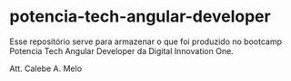 # potencia-tech-angular-developer

Esse repositório serve para armazenar o que foi produzido no bootcamp Potencia Tech Angular Developer da Digital Innovation One.

Att. Calebe A. Melo
